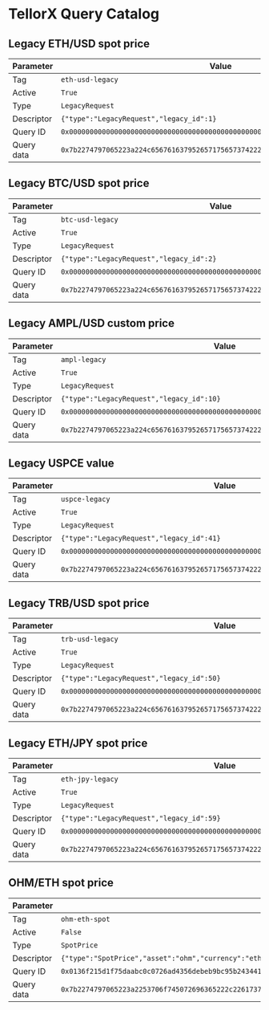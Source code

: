 # TellorX Query Catalog

## Legacy ETH/USD spot price

| Parameter | Value |
| --- | --- |
| Tag | `eth-usd-legacy` |
| Active | `True` |
| Type | `LegacyRequest` |
| Descriptor | `{"type":"LegacyRequest","legacy_id":1}` |
| Query ID | `0x0000000000000000000000000000000000000000000000000000000000000001` |
| Query data | `0x7b2274797065223a224c656761637952657175657374222c226c65676163795f6964223a317d` |

## Legacy BTC/USD spot price

| Parameter | Value |
| --- | --- |
| Tag | `btc-usd-legacy` |
| Active | `True` |
| Type | `LegacyRequest` |
| Descriptor | `{"type":"LegacyRequest","legacy_id":2}` |
| Query ID | `0x0000000000000000000000000000000000000000000000000000000000000002` |
| Query data | `0x7b2274797065223a224c656761637952657175657374222c226c65676163795f6964223a327d` |

## Legacy AMPL/USD custom price

| Parameter | Value |
| --- | --- |
| Tag | `ampl-legacy` |
| Active | `True` |
| Type | `LegacyRequest` |
| Descriptor | `{"type":"LegacyRequest","legacy_id":10}` |
| Query ID | `0x000000000000000000000000000000000000000000000000000000000000000a` |
| Query data | `0x7b2274797065223a224c656761637952657175657374222c226c65676163795f6964223a31307d` |

## Legacy USPCE value

| Parameter | Value |
| --- | --- |
| Tag | `uspce-legacy` |
| Active | `True` |
| Type | `LegacyRequest` |
| Descriptor | `{"type":"LegacyRequest","legacy_id":41}` |
| Query ID | `0x0000000000000000000000000000000000000000000000000000000000000029` |
| Query data | `0x7b2274797065223a224c656761637952657175657374222c226c65676163795f6964223a34317d` |

## Legacy TRB/USD spot price

| Parameter | Value |
| --- | --- |
| Tag | `trb-usd-legacy` |
| Active | `True` |
| Type | `LegacyRequest` |
| Descriptor | `{"type":"LegacyRequest","legacy_id":50}` |
| Query ID | `0x0000000000000000000000000000000000000000000000000000000000000032` |
| Query data | `0x7b2274797065223a224c656761637952657175657374222c226c65676163795f6964223a35307d` |

## Legacy ETH/JPY spot price

| Parameter | Value |
| --- | --- |
| Tag | `eth-jpy-legacy` |
| Active | `True` |
| Type | `LegacyRequest` |
| Descriptor | `{"type":"LegacyRequest","legacy_id":59}` |
| Query ID | `0x000000000000000000000000000000000000000000000000000000000000003b` |
| Query data | `0x7b2274797065223a224c656761637952657175657374222c226c65676163795f6964223a35397d` |

## OHM/ETH spot price

| Parameter | Value |
| --- | --- |
| Tag | `ohm-eth-spot` |
| Active | `False` |
| Type | `SpotPrice` |
| Descriptor | `{"type":"SpotPrice","asset":"ohm","currency":"eth"}` |
| Query ID | `0x0136f215d1f75daabc0c0726ad4356debeb9bc95b24344165145a56684995966` |
| Query data | `0x7b2274797065223a2253706f745072696365222c226173736574223a226f686d222c2263757272656e6379223a22657468227d` |
